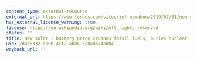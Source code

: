 ```yaml
---
content_type: external-resource
external_url: https://www.forbes.com/sites/jeffmcmahon/2019/07/01/new-solar--battery-price-crushes-fossil-fuels-buries-nuclear/
has_external_license_warning: true
license: https://en.wikipedia.org/wiki/All_rights_reserved
status: ''
title: New solar + battery price crushes fossil fuels, buries nuclear
uid: 2d4d5332-d80b-4cf2-ab86-5c8ad674ab04
wayback_url: ''
---
```

